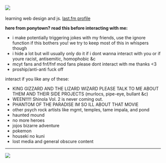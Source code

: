 ![](https://64.media.tumblr.com/87c33f691dc9afdf476f1404c686c94a/e212cf1edf1171dc-63/s540x810/727b7eee71c97b5a71342ac6403e1266ef0e6da3.gif)
---
learning web design and js. [last.fm profile](https://www.last.fm/user/Faulkners_Blunt)

**here from ponytown? read this before interacting with me:**
- i make potentially triggering jokes with my friends, use the ignore function if this bothers you! we try to keep most of this in whispers though
- i hide a lot but will usually only do it if i dont wanna interact with you or if youre racist, antisemitic, homophobic &c
- mcyt fans and fnf/fnf mod fans please dont interact with me thanks <3
- proship/anti-anti fuck off

interact if you like any of these:
- KING GIZZARD AND THE LIZARD WIZARD PLEASE TALK TO ME ABOUT THEM AND THEIR SIDE PROJECTS (murlocs, pipe-eye, bullant &c)
- WEEN!!!!! Shinola Vol. 2 is never coming out.
- PHANTOM OF THE PARADISE IM SO ILL ABOUT THAT MOVIE
- other psych rock artists like mgmt, temples, tame impala, and pond
- haunted mound
- no more heroes
- jojos bizarre adventure
- pokemon
- houseki no kuni
- lost media and general obscure content
---
![](https://64.media.tumblr.com/17337dc7899b7bc46457879f624500c4/594ce223db35d5ee-1e/s500x750/fe846f54b3ca893b221c235a3d700d682670ce75.gif)
